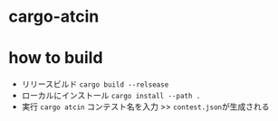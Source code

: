 # cargo-atcin

# how to build
- リリースビルド
`cargo build --relsease`
- ローカルにインストール
`cargo install --path .`
- 実行
`cargo atcin`
コンテスト名を入力 >> `contest.json`が生成される
